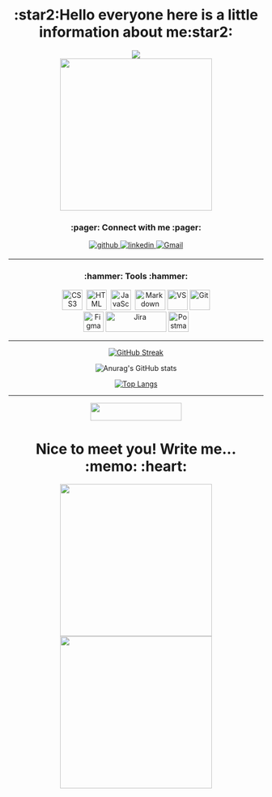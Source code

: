 <h1 align="center">:star2:Hello everyone here is a little information about me:star2: </h1>
<div id="header" align="center">
            <img src="https://drive.google.com/uc?export=download&confirm=no_antivirus&id=1C0B-FO2O4rx_9wctam-Nfm-r63BXJhuv" />
    </div>
    <div id="header" align="center">
            <img src="https://media.giphy.com/media/Aa3k6VDl2EDauCyE6U/giphy.gif" width="300"/>  
</div>

<!--Connect with me -->
<h3 align="center" target="_blank">:pager: Connect with me :pager:</h3>
<div align="center">
            <a href="https://github.com/chabanova-ekaterina" target="_blank">
                <img src=https://drive.google.com/uc?export=download&confirm=no_antivirus&id=13hhL9bLUOIWBKQ48YdlJdryhbpYaDGKE alt=github style="margin-bottom: 5px;" />
            </a>
            <a href="https://linkedin.com/in/ekaterina-chabanova/" target="_blank">
                <img src=https://drive.google.com/uc?export=download&confirm=no_antivirus&id=1ytKqYCGmV7kUCD1JCPfTmSBSb-1u3T8Z alt=linkedin style="margin-bottom: 5px;" />
            </a>
            <a href="href="mailto:chabanova.ca@gmail.com" target="_blank">
                <img src=https://drive.google.com/uc?export=download&confirm=no_antivirus&id=1t3kMiH3SWm3wJYc6FeDmrgO80CpKaOCe alt="Gmail" style="margin-bottom: 5px;" />
            </a> 
            <!--
            <a href="https://www.facebook.com/chabanovaekaterina/" target="_blank">
                <img src=https://drive.google.com/uc?export=download&confirm=no_antivirus&id=1pdIdzSmi8fV2XIaJEyz3LwdKDaIK4Jps alt="Facebook" style="margin-bottom: 5px;" />
            </a>              
            -->
</div>

---
<!-- Tools -->
<h3 align="center" target="_blank"> :hammer: Tools :hammer: </h3>
<div align="center">
                <img src="https://drive.google.com/uc?export=download&confirm=no_antivirus&id=1xr_h9yg6-ZmftS_UPwg11sYQquvK4-0t"  title="CSS3" alt="CSS3" width="40" height="40"/>&nbsp;
                <img src="https://drive.google.com/uc?export=download&confirm=no_antivirus&id=1N_kMTKkw-EMrdpKwri54SKRmNotLEEH2" title="HTML5" alt="HTML" width="40" height="40"/>&nbsp;
                <img src="https://drive.google.com/uc?export=download&confirm=no_antivirus&id=1OggP9DdM0zLIRX2L3ok7WzX-SXLow6oi" title="JavaScript" alt="JavaScript" width="40" height="40"/>&nbsp;
                <img src="https://drive.google.com/uc?export=download&confirm=no_antivirus&id=1S6y0VMyMyUM3Vnk9dc-70Jh-GiWo5EK8" title="Markdown" alt="Markdown" width="60" height="40"/>  
                <img src="https://drive.google.com/uc?export=download&confirm=no_antivirus&id=12MeStk18_wob2szY-eBNSSVBNdu9eazL" title="VS" alt="VS" width="40" height="40"/>
                <img src="https://drive.google.com/uc?export=download&confirm=no_antivirus&id=1bT8xerzZ_L4P9KnG-pPrs8VNYfLfH_Xk" title="Git" alt="Git" width="40" height="40"/>
</div>

<div align="center">
        <img src="https://drive.google.com/uc?export=download&confirm=no_antivirus&id=1xWNp27gQAPgkUPyBRavg47CIReewe8fT" title="Figma" **alt="Figma" width="40" height="40"/>
       <img src="https://drive.google.com/uc?export=download&confirm=no_antivirus&id=1E7DP_ALjMakjm-GAJGWZH11vBEapHY4N" title="Jira" alt="Jira" width="120" height="40"/>
        <img src="https://drive.google.com/uc?export=download&confirm=no_antivirus&id=1hdw3eZFGswGVgZX19krDZ-94tUowdJpT" title="Postman" **alt="Postman" width="40" height="40"/>
        
</div>

---

<!--Streak Stats -->

<div align="center">

[![GitHub Streak](http://github-readme-streak-stats.herokuapp.com?user=chabanova-ekaterina&theme=midnight-purple&border_radius=8&date_format=j%20M%5B%20Y%5D&mode=weekly)](https://git.io/streak-stats)
</div>


<!--Stats -->
 <div align="center">
    
![Anurag's GitHub stats](https://github-readme-stats.vercel.app/api?username=chabanova-ekaterina&show_icons=true&theme=midnight-purple)
  </div> 

<!--Hide Progress Bars -->
 <div align="center">
  
[![Top Langs](https://github-readme-stats.vercel.app/api/top-langs/?username=chabanova-ekaterina&layout=compact&theme=midnight-purple)](https://github.com/chabanova-ekaterina/github-readme-stats) 
  
</div> 

<!-- ![𝚐𝚒𝚝𝚑𝚞𝚋 𝚐𝚛𝚊𝚙𝚑](https://github-readme-activity-graph.cyclic.app/graph?username=chabanova-ekaterina&theme=high-contrast&hide_border=true&area=true) -->

---
<!--counter-->
<div align="center">
        <img src="https://komarev.com/ghpvc/?username=chabanova-ekaterina&&style=flat-square" align="center" width="180" height="35"/>
</div>

<h1 align="center"> Nice to meet you! Write me... :memo: :heart:  </h1>

<div id="header" align="center">
        <img src="https://media.giphy.com/media/W55aS2VNgtUWLAij2S/giphy.gif" width="300"/>  
        <img src="https://media.giphy.com/media/v1.Y2lkPTc5MGI3NjExZTMwMzJiZmE0MzU5YmJjNjc4MjU3OWU1Mzg2YjNlMTk4ZTBhNDNkNCZjdD1n/JPgbkckJHW1vSWknU5/giphy.gif" width="300"/>  
</div>
